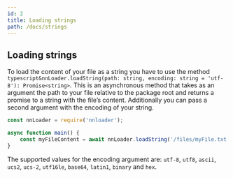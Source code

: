 ```yaml
---
id: 2
title: Loading strings
path: /docs/strings
---
```


## Loading strings

To load the content of your file as a string you have to use the method `typescript&nnLoader.loadString(path: string, encoding: string = 'utf-8'): Promise<string>`. This is an asynchronous method that takes as an argument the path to your file relative to the package root and returns a promise to a string with the file’s content. Additionally you can pass a second argument with the encoding of your string.

```js
const nnLoader = require('nnloader');

async function main() {
    const myFileContent = await nnLoader.loadString('/files/myFile.txt');
}
```

The supported values for the encoding argument are: `utf-8`, `utf8`, `ascii`, `ucs2`, `ucs-2`, `utf16le`, `base64`, `latin1`, `binary` and `hex`.